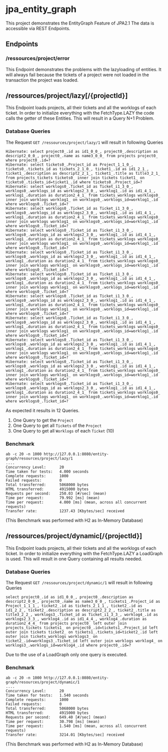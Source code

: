 # jpa_entity_graph
This project demonstrates the EntityGraph Feature of JPA2.1
The data is accessible via REST Endpoints.

## Endpoints
### /ressources/project/error
This Endpoint demonstrates the problems with the lazyloading of entities.
It will always fail because the tickets of a project were not loaded in the transaction the project was loaded.

## /ressources/project/lazy[/{projectId}]
This Endpoint loads projects, all their tickets and all the worklogs of each ticket.
In order to initialize everything with the FetchType.LAZY the code calls the getter of these Entities.
This will result in a Query N+1 Problem.

### Database Queries
The Request `GET /ressources/project/lazy/1` will result in following Queries

    Hibernate: select project0_.id as id1_0_0_, project0_.description as descript2_0_0_, project0_.name as name3_0_0_ from projects project0_ where project0_.id=?
    Hibernate: select tickets0_.Project_id as Project_1_1_0_, tickets0_.tickets_id as tickets_2_1_0_, ticket1_.id as id1_2_1_, ticket1_.description as descript2_2_1_, ticket1_.title as title3_2_1_ from projects_tickets tickets0_ inner join tickets ticket1_ on tickets0_.tickets_id=ticket1_.id where tickets0_.Project_id=?
    Hibernate: select worklogs0_.Ticket_id as Ticket_i1_3_0_, worklogs0_.worklogs_id as worklogs2_3_0_, worklog1_.id as id1_4_1_, worklog1_.duration as duration2_4_1_ from tickets_worklogs worklogs0_ inner join worklogs worklog1_ on worklogs0_.worklogs_id=worklog1_.id where worklogs0_.Ticket_id=?
    Hibernate: select worklogs0_.Ticket_id as Ticket_i1_3_0_, worklogs0_.worklogs_id as worklogs2_3_0_, worklog1_.id as id1_4_1_, worklog1_.duration as duration2_4_1_ from tickets_worklogs worklogs0_ inner join worklogs worklog1_ on worklogs0_.worklogs_id=worklog1_.id where worklogs0_.Ticket_id=?
    Hibernate: select worklogs0_.Ticket_id as Ticket_i1_3_0_, worklogs0_.worklogs_id as worklogs2_3_0_, worklog1_.id as id1_4_1_, worklog1_.duration as duration2_4_1_ from tickets_worklogs worklogs0_ inner join worklogs worklog1_ on worklogs0_.worklogs_id=worklog1_.id where worklogs0_.Ticket_id=?
    Hibernate: select worklogs0_.Ticket_id as Ticket_i1_3_0_, worklogs0_.worklogs_id as worklogs2_3_0_, worklog1_.id as id1_4_1_, worklog1_.duration as duration2_4_1_ from tickets_worklogs worklogs0_ inner join worklogs worklog1_ on worklogs0_.worklogs_id=worklog1_.id where worklogs0_.Ticket_id=?
    Hibernate: select worklogs0_.Ticket_id as Ticket_i1_3_0_, worklogs0_.worklogs_id as worklogs2_3_0_, worklog1_.id as id1_4_1_, worklog1_.duration as duration2_4_1_ from tickets_worklogs worklogs0_ inner join worklogs worklog1_ on worklogs0_.worklogs_id=worklog1_.id where worklogs0_.Ticket_id=?
    Hibernate: select worklogs0_.Ticket_id as Ticket_i1_3_0_, worklogs0_.worklogs_id as worklogs2_3_0_, worklog1_.id as id1_4_1_, worklog1_.duration as duration2_4_1_ from tickets_worklogs worklogs0_ inner join worklogs worklog1_ on worklogs0_.worklogs_id=worklog1_.id where worklogs0_.Ticket_id=?
    Hibernate: select worklogs0_.Ticket_id as Ticket_i1_3_0_, worklogs0_.worklogs_id as worklogs2_3_0_, worklog1_.id as id1_4_1_, worklog1_.duration as duration2_4_1_ from tickets_worklogs worklogs0_ inner join worklogs worklog1_ on worklogs0_.worklogs_id=worklog1_.id where worklogs0_.Ticket_id=?
    Hibernate: select worklogs0_.Ticket_id as Ticket_i1_3_0_, worklogs0_.worklogs_id as worklogs2_3_0_, worklog1_.id as id1_4_1_, worklog1_.duration as duration2_4_1_ from tickets_worklogs worklogs0_ inner join worklogs worklog1_ on worklogs0_.worklogs_id=worklog1_.id where worklogs0_.Ticket_id=?
    Hibernate: select worklogs0_.Ticket_id as Ticket_i1_3_0_, worklogs0_.worklogs_id as worklogs2_3_0_, worklog1_.id as id1_4_1_, worklog1_.duration as duration2_4_1_ from tickets_worklogs worklogs0_ inner join worklogs worklog1_ on worklogs0_.worklogs_id=worklog1_.id where worklogs0_.Ticket_id=?
    Hibernate: select worklogs0_.Ticket_id as Ticket_i1_3_0_, worklogs0_.worklogs_id as worklogs2_3_0_, worklog1_.id as id1_4_1_, worklog1_.duration as duration2_4_1_ from tickets_worklogs worklogs0_ inner join worklogs worklog1_ on worklogs0_.worklogs_id=worklog1_.id where worklogs0_.Ticket_id=?

As expected it results in 12 Queries.
1. One Query to get the `Project`
2. One Query to get all `Tickets` of the `Project`
3. One Query to get all `Worklogs` of each `Ticket` (10)

### Benchmark
    ab -c 20 -n 1000 http://127.0.0.1:8080/entity-graph/resources/project/lazy/1
    ....
    Concurrency Level:      20
    Time taken for tests:   4.000 seconds
    Complete requests:      1000
    Failed requests:        0
    Total transferred:      5068000 bytes
    HTML transferred:       4915000 bytes
    Requests per second:    250.03 [#/sec] (mean)
    Time per request:       79.992 [ms] (mean)
    Time per request:       4.000 [ms] (mean, across all concurrent requests)
    Transfer rate:          1237.43 [Kbytes/sec] received
(This Benchmark was performed with H2 as In-Memory Database)

## /ressources/project/dynamic[/{projectId}]
This Endpoint loads projects, all their tickets and all the worklogs of each ticket.
In order to initialize everything with the FetchType.LAZY a LoadGraph is used.
This will result in one Query containing all results needed.

### Database Queries
The Request `GET /ressources/project/dynamic/1` will result in following Queries

    select project0_.id as id1_0_0_, project0_.description as descript2_0_0_, project0_.name as name3_0_0_, tickets1_.Project_id as Project_1_1_1_, ticket2_.id as tickets_2_1_1_, ticket2_.id as id1_2_2_, ticket2_.description as descript2_2_2_, ticket2_.title as title3_2_2_, worklogs3_.Ticket_id as Ticket_i1_3_3_, worklog4_.id as worklogs2_3_3_, worklog4_.id as id1_4_4_, worklog4_.duration as duration2_4_4_ from projects project0_ left outer join projects_tickets tickets1_ on project0_.id=tickets1_.Project_id left outer join tickets ticket2_ on tickets1_.tickets_id=ticket2_.id left outer join tickets_worklogs worklogs3_ on ticket2_.id=worklogs3_.Ticket_id left outer join worklogs worklog4_ on worklogs3_.worklogs_id=worklog4_.id where project0_.id=?
    
Due to the use of a LoadGraph only one query is executed.

### Benchmark
    ab -c 20 -n 1000 http://127.0.0.1:8080/entity-graph/resources/project/dynamic/1
    ....
    Concurrency Level:      20
    Time taken for tests:   1.540 seconds
    Complete requests:      1000
    Failed requests:        0
    Total transferred:      5068000 bytes
    HTML transferred:       4915000 bytes
    Requests per second:    649.40 [#/sec] (mean)
    Time per request:       30.798 [ms] (mean)
    Time per request:       1.540 [ms] (mean, across all concurrent requests)
    Transfer rate:          3214.01 [Kbytes/sec] received
(This Benchmark was performed with H2 as In-Memory Database)